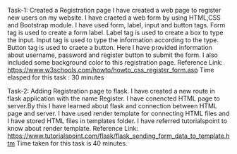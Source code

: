Task-1: Created a Registration page
I have created a web page to register new users on my website.
I have craeted a web form by using HTML,CSS and Bootstrap module.
I have used form, label, input and button tags.
Form tag is used to create a form label.
Label tag is used to create a box to type the input.
Input tag is used to type the information according to the type.
Button tag is used to craete a button.
Here I have provided information about username, password and 
register button to submit the form.
I also included some background color to this registration page.
Reference Link: https://www.w3schools.com/howto/howto_css_register_form.asp
Time elasped for this task : 30 minutes

Task-2: Adding Registration page to flask.
I have created a new route in flask application with the name Register.
I have conencted HTML page to server.By this I have learned about flask and connection between HTML page and server.
I have used render template for connecting HTML files and I have stored HTML files in templates folder.
I have referred tutorialspoint to know about render template.
Reference Link: https://www.tutorialspoint.com/flask/flask_sending_form_data_to_template.htm
Time taken for this task is 40 minutes.

